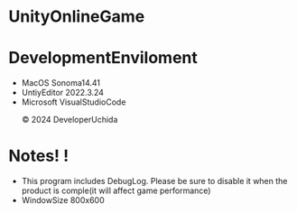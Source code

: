 # UnityOnlineGame
# DevelopmentEnviloment
- MacOS Sonoma14.41
- UntiyEditor 2022.3.24
- Microsoft VisualStudioCode<p>
&copy; 2024 DeveloperUchida</p>
# Notes! ! 
- This program includes DebugLog.
Please be sure to disable it when the product is comple(it will affect game performance)
- WindowSize 800x600
